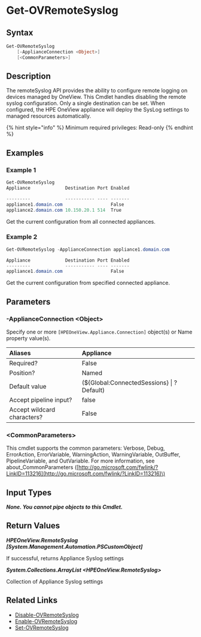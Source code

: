 ﻿---
description: Get the configured remote syslog settings.
---

# Get-OVRemoteSyslog

## Syntax

```powershell
Get-OVRemoteSyslog
    [-ApplianceConnection <Object>]
    [<CommonParameters>]
```

## Description

The remoteSyslog API provides the ability to configure remote logging on devices managed by OneView. This Cmdlet handles disabling the remote syslog configuration. Only a single destination can be set. When configured, the HPE OneView appliance will deploy the SysLog settings to managed resources automatically.

{% hint style="info" %}
Minimum required privileges: Read-only
{% endhint %}

## Examples

###  Example 1 

```powershell
Get-OVRemoteSyslog
Appliance             Destination Port Enabled

---------             ----------- ---- -------
appliance1.domain.com                  False
appliance2.domain.com 10.150.20.1 514  True
```

Get the current configuration from all connected appliances.

###  Example 2 

```powershell
Get-OVRemoteSyslog -ApplianceConnection appliance1.domain.com

Appliance             Destination Port Enabled
---------             ----------- ---- -------
appliance1.domain.com                  False
```

Get the current configuration from specified connected appliance.

## Parameters

### -ApplianceConnection &lt;Object&gt;

Specify one or more `[HPEOneView.Appliance.Connection]` object(s) or Name property value(s).

| Aliases | Appliance |
| :--- | :--- |
| Required? | False |
| Position? | Named |
| Default value | (${Global:ConnectedSessions} &vert; ? Default) |
| Accept pipeline input? | false |
| Accept wildcard characters? | False |

### &lt;CommonParameters&gt;

This cmdlet supports the common parameters: Verbose, Debug, ErrorAction, ErrorVariable, WarningAction, WarningVariable, OutBuffer, PipelineVariable, and OutVariable. For more information, see about\_CommonParameters \([http://go.microsoft.com/fwlink/?LinkID=113216](http://go.microsoft.com/fwlink/?LinkID=113216)\)

## Input Types

_**None. You cannot pipe objects to this Cmdlet.**_

## Return Values

_**HPEOneView.RemoteSyslog [System.Management.Automation.PSCustomObject]**_

If successful, returns Appliance Syslog settings

_**System.Collections.ArrayList <HPEOneView.RemoteSyslog>**_

Collection of Appliance Syslog settings

## Related Links

* [Disable-OVRemoteSyslog](disable-ovremotesyslog.md)
* [Enable-OVRemoteSyslog](enable-ovremotesyslog.md)
* [Set-OVRemoteSyslog](set-ovremotesyslog.md)
